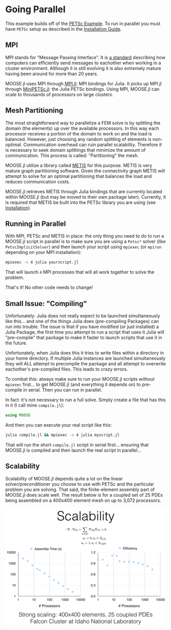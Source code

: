 # Going Parallel

This example builds off of the [PETSc Example](petsc.md).  To run in parallel you must have `PETSc` setup as described in the [Installation Guide](../installation.md).

## MPI

MPI stands for "Message Passing Interface".  It is [a standard](http://mpi-forum.org) describing how computers can efficiently send messages to eachother when working in a cluster environment.  Although it is still evolving it is also extremely mature having been around for more than 20 years.

MOOSE.jl uses MPI through [MPI.jl](https://github.com/JuliaParallel/MPI.jl): MPI bindings for Julia.  It picks up MPI.jl through [MiniPETSc.jl](https://github.com/friedmud/MiniPETSc.jl): the Julia PETSc bindings.  Using MPI, MOOSE.jl can scale to thousands of processors on large clusters.

## Mesh Partitioning

The most straightforward way to parallelize a FEM solve is by splitting the domain (the elements) up over the available processors.  In this way each processor receives a portion of the domain to work on and the load is balanced.  However, just choosing any random splitting of elements is non-optimal.  Communication overhead can ruin parallel scalability.  Therefore it is necessary to seek domain splittings that minimize the amount of communication.  This process is called: "Partitioning" the mesh.

MOOSE.jl utilize a library called [METIS](http://glaros.dtc.umn.edu/gkhome/metis/metis/overview) for this purpose.  METIS is very mature graph partitioning software.  Given the connectivity graph METIS will attempt to solve for an optimal partitioning that balances the load and reduces communication costs.

MOOSE.jl retrieves METIS through Julia bindings that are currently located within MOOSE.jl (but may be moved to their own package later).  Currently, it is required that METIS be built into the PETSc library you are using (see [Installation](../installation.md)).

## Running in Parallel

With MPI, PETSc and METIS in place: the only thing you need to do to run a MOOSE.jl script in parallel is to make sure you are using a `Petsc*` solver (like `PetscImplicitSolver`) and then launch your script using `mpiexec` (or `mpirun` depending on your MPI installation):

```bash
mpiexec -n 4 julia yourscript.jl
```

That will launch `4` MPI processes that will all work together to solve the problem.

That's it!  No other code needs to change!

## Small Issue: "Compiling"

Unfortunately: Julia does not really expect to be launched simultaneously like this... and one of the things Julia does (pre-compiling Packages) can run into trouble.  The issue is that if you have modified (or just installed) a Julia Package, the first time you attempt to run a script that uses it Julia will "pre-compile" that package to make it faster to launch scripts that use it in the future.

Unfortunately, when Julia does this it tries to write files within a directory in your home directory.  If multiple Julia instances are launched simultaneously they will ALL attempt to precompile the package and all attempt to overwrite eachother's pre-compiled files.  This leads to crazy errors.

To combat this: always make sure to run your MOOSE.jl scripts _without_ `mpiexec` first... to get MOOSE.jl (and everything it depends on) to pre-compile in serial.  Then you can run in parallel.

In fact: it's not necessary to run a full solve.  Simply create a file that has this in it (I call mine `compile.jl`):

```julia
using MOOSE
```

And then you can execute your real script like this:

```bash
julia compile.jl && mpiexec -n 4 julia myscript.jl
```

That will run the short `compile.jl` script in serial first... ensuring that MOOSE.jl is compiled and then launch the real script in parallel...

## Scalability

Scalability of MOOSE.jl depends quite a lot on the linear solver/preconditioner you choose to use with PETSc and the particular problem you are solving.  That said, the finite-element assembly part of MOOSE.jl does scale well.  The result below is for a coupled set of 25 PDEs being assembled on a 400x400 element mesh on up to 3,072 processors.

 ![Scalability](../images/scalability.png)